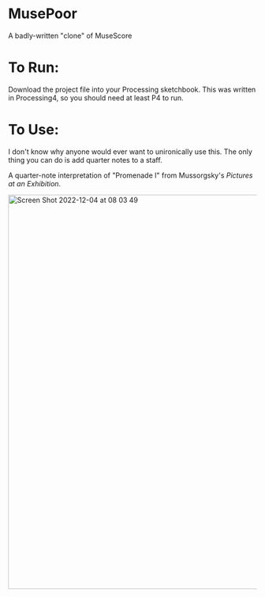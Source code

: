 # MusePoor
A badly-written "clone" of MuseScore

# To Run:
Download the project file into your Processing sketchbook. This was written in Processing4, so you should need at least P4 to run.

# To Use:
I don't know why anyone would ever want to unironically use this. The only thing you can do is add quarter notes to a staff. 

A quarter-note interpretation of "Promenade I" from Mussorgsky's _Pictures at an Exhibition_.

<img width="799" alt="Screen Shot 2022-12-04 at 08 03 49" src="https://user-images.githubusercontent.com/62446698/205492156-d3959ffe-eb6b-4bf4-8ac6-1f9b1d2a9748.png">
